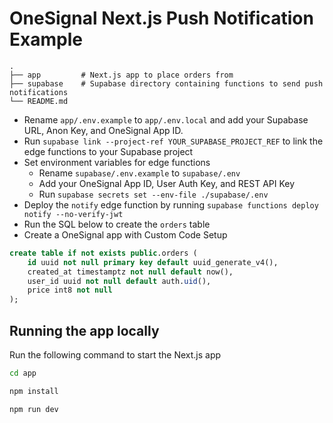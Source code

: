 # OneSignal Next.js Push Notification Example

    .
    ├── app         # Next.js app to place orders from
    ├── supabase    # Supabase directory containing functions to send push notifications
    └── README.md

- Rename `app/.env.example` to `app/.env.local` and add your Supabase URL, Anon Key, and OneSignal App ID.
- Run `supabase link --project-ref YOUR_SUPABASE_PROJECT_REF` to link the edge functions to your Supabase project
- Set environment variables for edge functions
  - Rename `supabase/.env.example` to `supabase/.env`
  - Add your OneSignal App ID, User Auth Key, and REST API Key
  - Run `supabase secrets set --env-file ./supabase/.env`
- Deploy the `notify` edge function by running `supabase functions deploy notify --no-verify-jwt`
- Run the SQL below to create the `orders` table
- Create a OneSignal app with Custom Code Setup

```sql
create table if not exists public.orders (
    id uuid not null primary key default uuid_generate_v4(),
    created_at timestamptz not null default now(),
    user_id uuid not null default auth.uid(),
    price int8 not null
);
```

## Running the app locally

Run the following command to start the Next.js app

```bash
cd app

npm install

npm run dev
```
